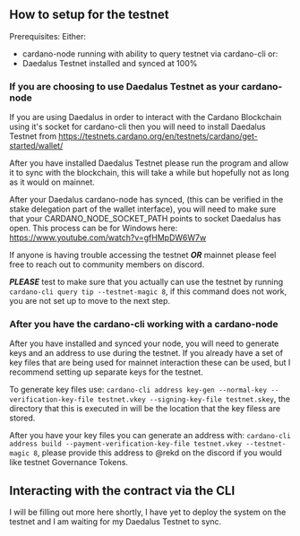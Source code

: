 ## How to setup for the testnet

Prerequisites:
Either:
- cardano-node running with ability to query testnet via cardano-cli
or:
- Daedalus Testnet installed and synced at 100%

### If you are choosing to use Daedalus Testnet as your cardano-node
If you are using Daedalus in order to interact with the Cardano Blockchain using it's socket for cardano-cli then you will need to install Daedalus Testnet from https://testnets.cardano.org/en/testnets/cardano/get-started/wallet/

After you have installed Daedalus Testnet please run the program and allow it to sync with the blockchain, this will take a while but hopefully not as long as it would on mainnet.

After your Daedalus cardano-node has synced, (this can be verified in the stake delegation part of the wallet interface), you will need to make sure that your CARDANO_NODE_SOCKET_PATH points to socket Daedalus has open.
This process can be for Windows here: https://www.youtube.com/watch?v=gfHMpDW6W7w

If anyone is having trouble accessing the testnet ***OR*** mainnet please feel free to reach out to community members on discord.

***PLEASE*** test to make sure that you actually can use the testnet by running `cardano-cli query tip --testnet-magic 8`, if this command does not work, you are not set up to move to the next step.

### After you have the cardano-cli working with a cardano-node
After you have installed and synced your node, you will need to generate keys and an address to use during the testnet.
If you already have a set of key files that are being used for mainnet interaction these can be used, but I recommend setting up separate keys for the testnet.

To generate key files use: `cardano-cli address key-gen --normal-key --verification-key-file testnet.vkey --signing-key-file testnet.skey`, the directory that this is executed in will be the location that the key filess are stored.

After you have your key files you can generate an address with: `cardano-cli address build --payment-verification-key-file testnet.vkey --testnet-magic 8`, please provide this address to @rekd on the discord if you would like testnet Governance Tokens.

## Interacting with the contract via the CLI
I will be filling out more here shortly, I have yet to deploy the system on the testnet and I am waiting for my Daedalus Testnet to sync.
